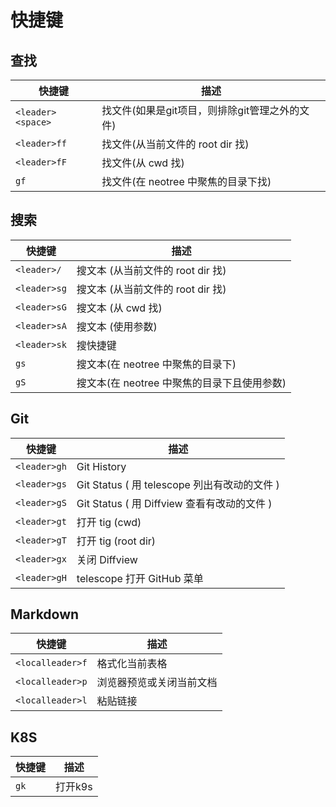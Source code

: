 # 快捷键

## 查找

| 快捷键            | 描述                                           | 
| ----------------- | ---------------------------------------------- | 
| `<leader><space>` | 找文件(如果是git项目，则排除git管理之外的文件) |
| `<leader>ff`      | 找文件(从当前文件的 root dir 找)               |
| `<leader>fF`      | 找文件(从 cwd 找)                              |
| `gf`              | 找文件(在 neotree 中聚焦的目录下找) |

## 搜索

| 快捷键       | 描述                                        | 
| ------------ | ------------------------------------------- | 
| `<leader>/`  | 搜文本 (从当前文件的 root dir 找)           |
| `<leader>sg` | 搜文本 (从当前文件的 root dir 找)           |
| `<leader>sG` | 搜文本 (从 cwd 找)                          |
| `<leader>sA` | 搜文本 (使用参数)                           |
| `<leader>sk` | 搜快捷键                                    |
| `gs`         | 搜文本(在 neotree 中聚焦的目录下)           |
| `gS`         | 搜文本(在 neotree 中聚焦的目录下且使用参数) |

## Git

| 快捷键       | 描述                                         | 
| ------------ | -------------------------------------------- | 
| `<leader>gh` | Git History                                  |
| `<leader>gs` | Git Status ( 用 telescope 列出有改动的文件 ) |
| `<leader>gS` | Git Status ( 用 Diffview 查看有改动的文件 )  |
| `<leader>gt` | 打开 tig (cwd)                               |
| `<leader>gT` | 打开 tig (root dir)                          |
| `<leader>gx` | 关闭 Diffview                                |
| `<leader>gH` | telescope 打开 GitHub 菜单                   |

## Markdown

| 快捷键           | 描述                     | 
| ---------------- | ------------------------ | 
| `<localleader>f` | 格式化当前表格           |
| `<localleader>p` | 浏览器预览或关闭当前文档 |
| `<localleader>l` | 粘贴链接                 |

## K8S

| 快捷键 | 描述 | 
| ------ | ------ | 
| `gk`   |打开k9s |
